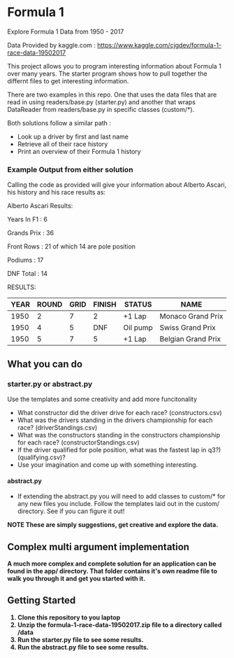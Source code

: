 # Formula 1

Explore Formula 1 Data from 1950 - 2017

Data Provided by kaggle.com : https://www.kaggle.com/cjgdev/formula-1-race-data-19502017

This project allows you to program interesting information about Formula 1 over many years. The starter program shows how to pull together the differnt files to get interesting information.

There are two examples in this repo. One that uses the data files that are read in using readers/base.py (starter.py) and another that wraps DataReader from readers/base.py in specific classes (custom/*). 

Both solutions follow a similar path  :
- Look up a driver by first and last name
- Retrieve all of their race history
- Print an overview of their Formula 1 history

### Example Output from either solution
Calling the code as provided will give your information about Alberto Ascari, his history and his race results as:

Alberto Ascari Results:

Years In F1 : 6

Grands Prix : 36

Front Rows  : 21 of which 14 are pole position

Podiums     : 17

DNF Total   : 14

RESULTS:

|YEAR|ROUND|GRID|FINISH|STATUS|NAME|
|--|--|--|--|--|--|
|1950|2|7|2|+1 Lap|Monaco Grand Prix|
|1950|4|5|DNF|Oil pump|Swiss Grand Prix|
|1950|5|7|5|+1 Lap|Belgian Grand Prix|


## What you can do
### starter.py or abstract.py
Use the templates and some creativity and add more funcitonality
- What constructor did the driver drive for each race? (constructors.csv)
- What was the drivers standing in the drivers championship for each race? (driverStandings.csv)
- What was the constructors standing in the constructors championship for each race? (constructorStandings.csv)
- If the driver qualified for pole position, what was the fastest lap in q3?) (qualifying.csv)?
- Use your imagination and come up with something interesting.  
#### abstract.py
- If extending the abstract.py you will need to add classes to custom/* for any new files you include. Follow the templates laid out in the custom/ directory. See if you can figure it out!

<B>NOTE<B> These are simply suggestions, get creative and explore the data. 

## Complex multi argument implementation
A much more complex and complete solution for an application can be found in the app/ directory. That folder contains it's own readme file to walk you through it and get you started with it. 

## Getting Started
1. Clone this repository to you laptop
2. Unzip the formula-1-race-data-19502017.zip file to a directory called /data
3. Run the starter.py file to see some results. 
4. Run the abstract.py file to see some results. 
